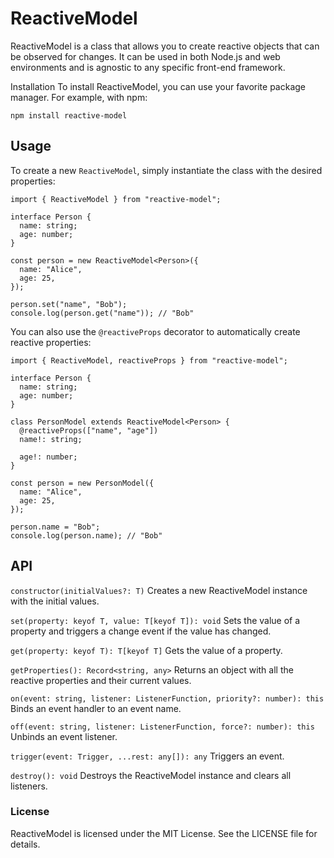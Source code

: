 # ReactiveModel

ReactiveModel is a class that allows you to create reactive objects that can be observed for changes. It can be used in both Node.js and web environments and is agnostic to any specific front-end framework.


Installation
To install ReactiveModel, you can use your favorite package manager. For example, with npm:

```
npm install reactive-model
```

## Usage

To create a new `ReactiveModel`, simply instantiate the class with the desired properties:

```
import { ReactiveModel } from "reactive-model";

interface Person {
  name: string;
  age: number;
}

const person = new ReactiveModel<Person>({
  name: "Alice",
  age: 25,
});

person.set("name", "Bob");
console.log(person.get("name")); // "Bob"
```
You can also use the `@reactiveProps` decorator to automatically create reactive properties:

```
import { ReactiveModel, reactiveProps } from "reactive-model";

interface Person {
  name: string;
  age: number;
}

class PersonModel extends ReactiveModel<Person> {
  @reactiveProps(["name", "age"])
  name!: string;

  age!: number;
}

const person = new PersonModel({
  name: "Alice",
  age: 25,
});

person.name = "Bob";
console.log(person.name); // "Bob"
```




## API

`constructor(initialValues?: T)`
Creates a new ReactiveModel instance with the initial values.

`set(property: keyof T, value: T[keyof T]): void`
Sets the value of a property and triggers a change event if the value has changed.

`get(property: keyof T): T[keyof T]`
Gets the value of a property.

`getProperties(): Record<string, any>`
Returns an object with all the reactive properties and their current values.

`on(event: string, listener: ListenerFunction, priority?: number): this`
Binds an event handler to an event name.

`off(event: string, listener: ListenerFunction, force?: number): this`
Unbinds an event listener.

`trigger(event: Trigger, ...rest: any[]): any`
Triggers an event.

`destroy(): void`
Destroys the ReactiveModel instance and clears all listeners.

### License
ReactiveModel is licensed under the MIT License. See the LICENSE file for details.